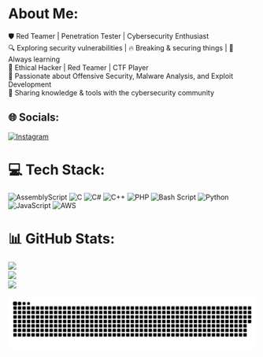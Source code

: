#  About Me:
🛡️ Red Teamer | Penetration Tester | Cybersecurity Enthusiast<br>🔍 Exploring security vulnerabilities | 🔥 Breaking & securing things | 📖 Always learning<br>🔹 Ethical Hacker | Red Teamer | CTF Player<br>🔹 Passionate about Offensive Security, Malware Analysis, and Exploit Development<br>🔹 Sharing knowledge & tools with the cybersecurity community


## 🌐 Socials:
[![Instagram](https://img.shields.io/badge/Instagram-%23E4405F.svg?logo=Instagram&logoColor=white)](https://instagram.com/msimahov) 

# 💻 Tech Stack:
![AssemblyScript](https://img.shields.io/badge/assembly%20script-%23000000.svg?style=for-the-badge&logo=assemblyscript&logoColor=white) ![C](https://img.shields.io/badge/c-%2300599C.svg?style=for-the-badge&logo=c&logoColor=white) ![C#](https://img.shields.io/badge/c%23-%23239120.svg?style=for-the-badge&logo=csharp&logoColor=white) ![C++](https://img.shields.io/badge/c++-%2300599C.svg?style=for-the-badge&logo=c%2B%2B&logoColor=white) ![PHP](https://img.shields.io/badge/php-%23777BB4.svg?style=for-the-badge&logo=php&logoColor=white) ![Bash Script](https://img.shields.io/badge/bash_script-%23121011.svg?style=for-the-badge&logo=gnu-bash&logoColor=white) ![Python](https://img.shields.io/badge/python-3670A0?style=for-the-badge&logo=python&logoColor=ffdd54) ![JavaScript](https://img.shields.io/badge/javascript-%23323330.svg?style=for-the-badge&logo=javascript&logoColor=%23F7DF1E) ![AWS](https://img.shields.io/badge/AWS-%23FF9900.svg?style=for-the-badge&logo=amazon-aws&logoColor=white)
# 📊 GitHub Stats:
![](https://github-readme-stats.vercel.app/api?username=msimahov&theme=dark&hide_border=true&include_all_commits=false&count_private=false)<br/>
![](https://nirzak-streak-stats.vercel.app/?user=msimahov&theme=dark&hide_border=true)<br/>
![](https://github-readme-stats.vercel.app/api/top-langs/?username=msimahov&theme=dark&hide_border=true&include_all_commits=false&count_private=false&layout=compact)

<!-- Proudly created with GPRM ( https://gprm.itsvg.in ) -->


<picture>
  <source media="(prefers-color-scheme: dark)" srcset="https://raw.githubusercontent.com/msimahov/msimahov/output/github-snake-dark.svg" />
  <source media="(prefers-color-scheme: light)" srcset="https://raw.githubusercontent.com/msimahov/msimahov/output/github-snake.svg" />
  <img alt="github-snake" src="https://raw.githubusercontent.com/msimahov/msimahov/output/github-snake.svg" />
</picture>
